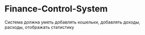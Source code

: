 Finance-Control-System
======================

Система должна уметь добавлять кошельки, добавлять доходы, расходы, отображать статистику
